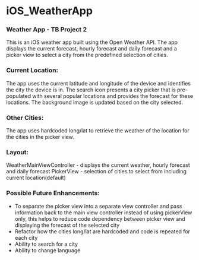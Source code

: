 # iOS_WeatherApp

### Weather App - TB Project 2
This is an iOS weather app built using the Open Weather API. The app displays the current forecast, hourly forecast and daily forecast and a picker view to select a city from the predefined selection of cities.

### Current Location: 
The app uses the current latitude and longitude of the device and identifies the city the device is in. The search icon presents a city picker that is pre-populated with several popular locations and provides the forecast for these locations. The background image is updated based on the city selected.

### Other Cities:
The app uses hardcoded long/lat to retrieve the weather of the location for the cities in the picker view.

### Layout: 
WeatherMainViewController - displays the current weather, hourly forecast and daily forecast
PickerView - selection of cities to select from including current location(default)

### Possible Future Enhancements:
- To separate the picker view into a separate view controller and pass information back to the main view controller instead of using pickerView only, this helps to reduce code dependency between picker view and displaying the forecast of the selected city
- Refactor how the cities long/lat are hardcoded and code is repeated for each city
- Ability to search for a city
- Ability to change language

